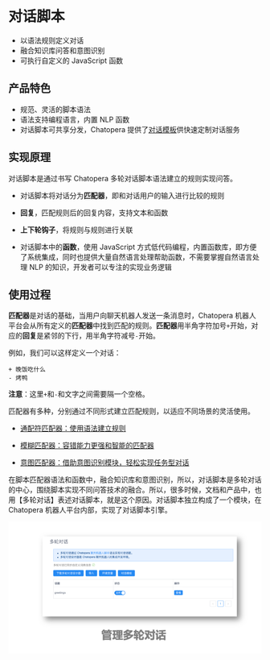# 对话脚本

- 以语法规则定义对话
- 融合知识库问答和意图识别
- 可执行自定义的 JavaScript 函数

## 产品特色

- 规范、灵活的脚本语法
- 语法支持编程语言，内置 NLP 函数
- 对话脚本可共享分发，Chatopera 提供了[对话模板](https://github.com/chatopera/chatbot-samples)供快速定制对话服务

## 实现原理

对话脚本是通过书写 Chatopera 多轮对话脚本语法建立的规则实现问答。

- 对话脚本将对话分为**匹配器**，即和对话用户的输入进行比较的规则

- **回复**，匹配规则后的回复内容，支持文本和函数

- **上下轮钩子**，将规则与规则进行关联

- 对话脚本中的**函数**，使用 JavaScript 方式低代码编程，内置函数库，即方便了系统集成，同时也提供大量自然语言处理帮助函数，不需要掌握自然语言处理 NLP 的知识，开发者可以专注的实现业务逻辑

## 使用过程

**匹配器**是对话的基础，当用户向聊天机器人发送一条消息时，Chatopera 机器人平台会从所有定义的**匹配器**中找到匹配的规则。**匹配器**用半角字符加号`+`开始，对应的**回复**是紧邻的下行，用半角字符减号`-`开始。

例如，我们可以这样定义一个对话：

```脚本
+ 晚饭吃什么
- 烤鸭
```

**注意**：这里`+`和`-`和文字之间需要隔一个空格。

匹配器有多种，分别通过不同形式建立匹配规则，以适应不同场景的灵活使用。

- [通配符匹配器：使用语法建立规则](https://docs.chatopera.com/products/chatbot-platform/references/gambit-star.html)

- [模糊匹配器：容错能力更强和智能的匹配器](https://docs.chatopera.com/products/chatbot-platform/howto-guides/convs/conv-gambit-like.html)

- [意图匹配器：借助意图识别模块，轻松实现任务型对话](https://docs.chatopera.com/products/chatbot-platform/howto-guides/convs/conv-gambit-intent.html)

在脚本匹配器语法和函数中，融合知识库和意图识别，所以，对话脚本是多轮对话的中心，围绕脚本实现不同问答技术的融合。所以，很多时候，文档和产品中，也用【多轮对话】表述对话脚本，就是这个原因。对话脚本独立构成了一个模块，在 Chatopera 机器人平台内部，实现了对话脚本引擎。

![多轮对话管理面板](../../../images/products/platform/mechanism/image2021-8-19_15-8-13.png)
